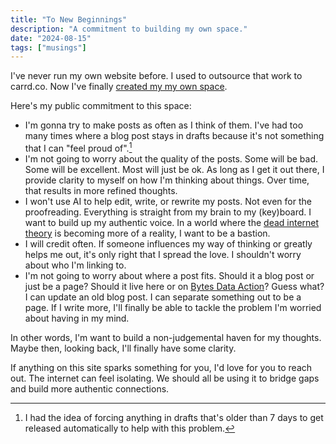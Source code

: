 ```yaml
---
title: "To New Beginnings"
description: "A commitment to building my own space."
date: "2024-08-15"
tags: ["musings"]
---
```

I've never run my own website before. I used to outsource that work to carrd.co. Now I've finally [created my my own space](../projects/blake-burch-com/index.md).

Here's my public commitment to this space:
- I'm gonna try to make posts as often as I think of them. I've had too many times where a blog post stays in drafts because it's not something that I can "feel proud of".[^1]
- I'm not going to worry about the quality of the posts. Some will be bad. Some will be excellent. Most will just be ok. As long as I get it out there, I provide clarity to myself on how I'm thinking about things. Over time, that results in more refined thoughts.
- I won't use AI to help edit, write, or rewrite my posts. Not even for the proofreading. Everything is straight from my brain to my (key)board. I want to build up my authentic voice. In a world where the [dead internet theory](https://en.wikipedia.org/wiki/Dead_Internet_theory) is becoming more of a reality, I want to be a bastion.
- I will credit often. If someone influences my way of thinking or greatly helps me out, it's only right that I spread the love. I shouldn't worry about who I'm linking to.
- I'm not going to worry about where a post fits. Should it a blog post or just be a page? Should it live here or on [Bytes Data Action](https://bytesdataaction.substack.com/)? Guess what? I can update an old blog post. I can separate something out to be a page. If I write more, I'll finally be able to tackle the problem I'm worried about having in my mind.

In other words, I'm want to build a non-judgemental haven for my thoughts. Maybe then, looking back, I'll finally have some clarity.

If anything on this site sparks something for you, I'd love for you to reach out. The internet can feel isolating. We should all be using it to bridge gaps and build more authentic connections.

[^1]: I had the idea of forcing anything in drafts that's older than 7 days to get released automatically to help with this problem.